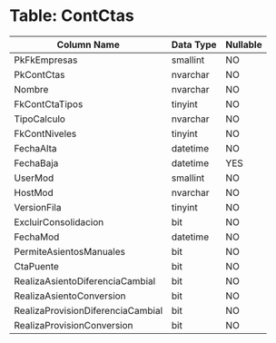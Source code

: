 # Table: ContCtas

| Column Name | Data Type | Nullable |
|-------------|-----------|----------|
| PkFkEmpresas | smallint | NO |
| PkContCtas | nvarchar | NO |
| Nombre | nvarchar | NO |
| FkContCtaTipos | tinyint | NO |
| TipoCalculo | nvarchar | NO |
| FkContNiveles | tinyint | NO |
| FechaAlta | datetime | NO |
| FechaBaja | datetime | YES |
| UserMod | smallint | NO |
| HostMod | nvarchar | NO |
| VersionFila | tinyint | NO |
| ExcluirConsolidacion | bit | NO |
| FechaMod | datetime | NO |
| PermiteAsientosManuales | bit | NO |
| CtaPuente | bit | NO |
| RealizaAsientoDiferenciaCambial | bit | NO |
| RealizaAsientoConversion | bit | NO |
| RealizaProvisionDiferenciaCambial | bit | NO |
| RealizaProvisionConversion | bit | NO |
